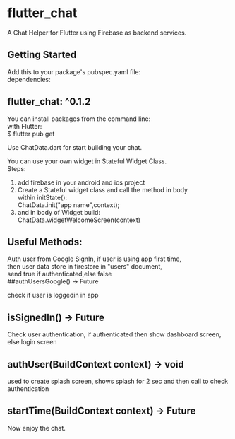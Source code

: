 # flutter_chat

A Chat Helper for Flutter using Firebase as backend services.

## Getting Started
Add this to your package's pubspec.yaml file:<br/>
dependencies:<br/>
## flutter_chat: ^0.1.2<br/>

You can install packages from the command line:<br/> with Flutter:<br/> $ flutter pub get<br/>


Use ChatData.dart for start building your chat.<br/>

You can use your own widget in Stateful Widget Class.<br/>
Steps:<br/>
1. add firebase in your android and ios project<br/>
2.  Create a Stateful widget class and call the method in body<br/>
    within initState():<br/>
    ChatData.init("app name",context);<br/> 
3. and in body of Widget build:<br/>
   ChatData.widgetWelcomeScreen(context)<br/>


## Useful Methods:

Auth user from Google SignIn, if user is using app first time,<br/>
then user data store in firestore in "users" document,<br/>
send true if authenticated,else false<br/>
##authUsersGoogle() → Future<bool>



check if user is loggedin in app<br/>
## isSignedIn() → Future<bool>

Check user authentication, if authenticated then show dashboard screen, else login screen<br/>
## authUser(BuildContext context) → void

used to create splash screen, shows splash for 2 sec and then call to check authentication<br/>
## startTime(BuildContext context) → Future

Now enjoy the chat.


